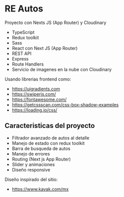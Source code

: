 # RE Autos
Proyecto con Nexts JS (App Router) y Cloudinary

- TypeScript
- Redux toolkit
- Sass
- React con Next JS (App Router)
- REST API
- Express
- Route Handlers
- Servicio de imagenes en la nube con Cloudinary

Usando librerias frontend como:

- https://uigradients.com
- https://swiperjs.com/
- https://fontawesome.com/
- https://getcssscan.com/css-box-shadow-examples
- https://loading.io/css/

## Caracteristicas del proyecto

- Filtrador avanzado de autos al detalle
- Manejo de estado con redux toolkit
- Barra de busqueda de autos
- Manejo de errores
- Routing (Next js App Router)
- Slider y animaciones
- Diseño responsive

Diseño inspirado del sitio:

- https://www.kavak.com/mx

